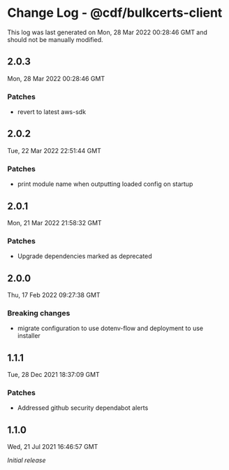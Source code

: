 # Change Log - @cdf/bulkcerts-client

This log was last generated on Mon, 28 Mar 2022 00:28:46 GMT and should not be manually modified.

## 2.0.3
Mon, 28 Mar 2022 00:28:46 GMT

### Patches

- revert to latest aws-sdk

## 2.0.2
Tue, 22 Mar 2022 22:51:44 GMT

### Patches

- print module name when outputting loaded config on startup

## 2.0.1
Mon, 21 Mar 2022 21:58:32 GMT

### Patches

- Upgrade dependencies marked as deprecated

## 2.0.0
Thu, 17 Feb 2022 09:27:38 GMT

### Breaking changes

- migrate configuration to use dotenv-flow and deployment to use installer

## 1.1.1
Tue, 28 Dec 2021 18:37:09 GMT

### Patches

- Addressed github security dependabot alerts

## 1.1.0
Wed, 21 Jul 2021 16:46:57 GMT

_Initial release_

